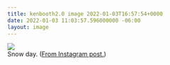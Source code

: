 ```yaml
---
title: kenbooth2.0 image 2022-01-03T16:57:54+0000
date: 2022-01-03 11:03:57.596000000 -06:00
layout: image
---
```


<img src="https://dl.dropboxusercontent.com/s/taysvho7laqb7m3/271373369_3160824257474393_8079871983380476874_n?dl=0"><br>
Snow day. (<a href="https://www.instagram.com/p/CYRoRSMrx0y/">From Instagram post.</a>)